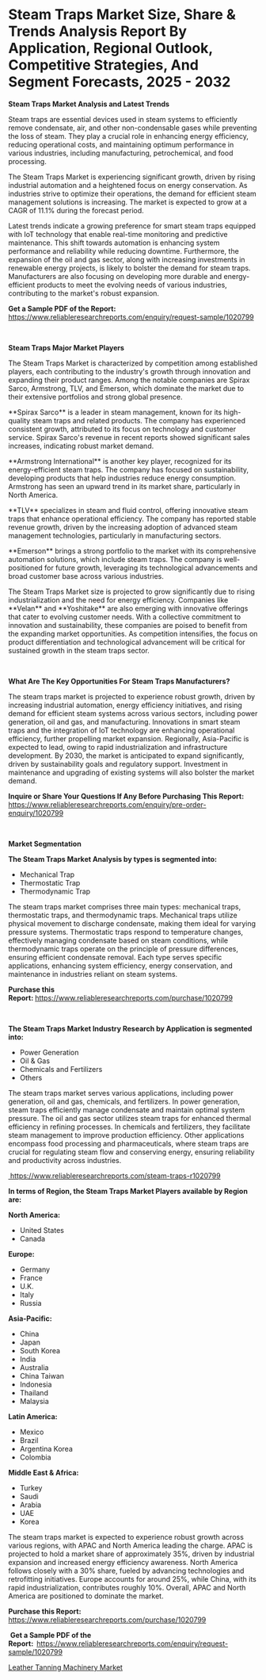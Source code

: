 <p><h1>Steam Traps Market Size, Share & Trends Analysis Report By Application, Regional Outlook, Competitive Strategies, And Segment Forecasts, 2025 - 2032</h1></p><p><strong>Steam Traps Market Analysis and Latest Trends</strong></p>
<p><p>Steam traps are essential devices used in steam systems to efficiently remove condensate, air, and other non-condensable gases while preventing the loss of steam. They play a crucial role in enhancing energy efficiency, reducing operational costs, and maintaining optimum performance in various industries, including manufacturing, petrochemical, and food processing.</p><p>The Steam Traps Market is experiencing significant growth, driven by rising industrial automation and a heightened focus on energy conservation. As industries strive to optimize their operations, the demand for efficient steam management solutions is increasing. The market is expected to grow at a CAGR of 11.1% during the forecast period. </p><p>Latest trends indicate a growing preference for smart steam traps equipped with IoT technology that enable real-time monitoring and predictive maintenance. This shift towards automation is enhancing system performance and reliability while reducing downtime. Furthermore, the expansion of the oil and gas sector, along with increasing investments in renewable energy projects, is likely to bolster the demand for steam traps. Manufacturers are also focusing on developing more durable and energy-efficient products to meet the evolving needs of various industries, contributing to the market's robust expansion.</p></p>
<p><strong>Get a Sample PDF of the Report:&nbsp;</strong> <a href="https://www.reliableresearchreports.com/enquiry/request-sample/1020799?utm_campaign=2243&utm_medium=2&utm_source=Github&utm_content=ia&utm_term=10042025&utm_id=steam-traps">https://www.reliableresearchreports.com/enquiry/request-sample/1020799</a></p>
<p>&nbsp;</p>
<p><strong>Steam Traps Major Market Players</strong></p>
<p><p>The Steam Traps Market is characterized by competition among established players, each contributing to the industry's growth through innovation and expanding their product ranges. Among the notable companies are Spirax Sarco, Armstrong, TLV, and Emerson, which dominate the market due to their extensive portfolios and strong global presence.</p><p>**Spirax Sarco** is a leader in steam management, known for its high-quality steam traps and related products. The company has experienced consistent growth, attributed to its focus on technology and customer service. Spirax Sarco's revenue in recent reports showed significant sales increases, indicating robust market demand.</p><p>**Armstrong International** is another key player, recognized for its energy-efficient steam traps. The company has focused on sustainability, developing products that help industries reduce energy consumption. Armstrong has seen an upward trend in its market share, particularly in North America.</p><p>**TLV** specializes in steam and fluid control, offering innovative steam traps that enhance operational efficiency. The company has reported stable revenue growth, driven by the increasing adoption of advanced steam management technologies, particularly in manufacturing sectors.</p><p>**Emerson** brings a strong portfolio to the market with its comprehensive automation solutions, which include steam traps. The company is well-positioned for future growth, leveraging its technological advancements and broad customer base across various industries.</p><p>The Steam Traps Market size is projected to grow significantly due to rising industrialization and the need for energy efficiency. Companies like **Velan** and **Yoshitake** are also emerging with innovative offerings that cater to evolving customer needs. With a collective commitment to innovation and sustainability, these companies are poised to benefit from the expanding market opportunities. As competition intensifies, the focus on product differentiation and technological advancement will be critical for sustained growth in the steam traps sector.</p></p>
<p>&nbsp;</p>
<p><strong>What Are The Key Opportunities For Steam Traps Manufacturers?</strong></p>
<p><p>The steam traps market is projected to experience robust growth, driven by increasing industrial automation, energy efficiency initiatives, and rising demand for efficient steam systems across various sectors, including power generation, oil and gas, and manufacturing. Innovations in smart steam traps and the integration of IoT technology are enhancing operational efficiency, further propelling market expansion. Regionally, Asia-Pacific is expected to lead, owing to rapid industrialization and infrastructure development. By 2030, the market is anticipated to expand significantly, driven by sustainability goals and regulatory support. Investment in maintenance and upgrading of existing systems will also bolster the market demand.</p></p>
<p><strong>Inquire or Share Your Questions If Any Before Purchasing This Report:</strong> <a href="https://www.reliableresearchreports.com/enquiry/pre-order-enquiry/1020799?utm_campaign=2243&utm_medium=2&utm_source=Github&utm_content=ia&utm_term=10042025&utm_id=steam-traps">https://www.reliableresearchreports.com/enquiry/pre-order-enquiry/1020799</a></p>
<p>&nbsp;</p>
<p><strong>Market Segmentation</strong></p>
<p><strong>The Steam Traps Market Analysis by types is segmented into:</strong></p>
<p><ul><li>Mechanical Trap</li><li>Thermostatic Trap</li><li>Thermodynamic Trap</li></ul></p>
<p><p>The steam traps market comprises three main types: mechanical traps, thermostatic traps, and thermodynamic traps. Mechanical traps utilize physical movement to discharge condensate, making them ideal for varying pressure systems. Thermostatic traps respond to temperature changes, effectively managing condensate based on steam conditions, while thermodynamic traps operate on the principle of pressure differences, ensuring efficient condensate removal. Each type serves specific applications, enhancing system efficiency, energy conservation, and maintenance in industries reliant on steam systems.</p></p>
<p><strong>Purchase this Report:&nbsp;</strong><a href="https://www.reliableresearchreports.com/purchase/1020799?utm_campaign=2243&utm_medium=2&utm_source=Github&utm_content=ia&utm_term=10042025&utm_id=steam-traps">https://www.reliableresearchreports.com/purchase/1020799</a></p>
<p>&nbsp;</p>
<p><strong>The Steam Traps Market Industry Research by Application is segmented into:</strong></p>
<p><ul><li>Power Generation</li><li>Oil & Gas</li><li>Chemicals and Fertilizers</li><li>Others</li></ul></p>
<p><p>The steam traps market serves various applications, including power generation, oil and gas, chemicals, and fertilizers. In power generation, steam traps efficiently manage condensate and maintain optimal system pressure. The oil and gas sector utilizes steam traps for enhanced thermal efficiency in refining processes. In chemicals and fertilizers, they facilitate steam management to improve production efficiency. Other applications encompass food processing and pharmaceuticals, where steam traps are crucial for regulating steam flow and conserving energy, ensuring reliability and productivity across industries.</p></p>
<p><a href="https://www.reliableresearchreports.com/steam-traps-r1020799?utm_campaign=2243&utm_medium=2&utm_source=Github&utm_content=ia&utm_term=10042025&utm_id=steam-traps">&nbsp;https://www.reliableresearchreports.com/steam-traps-r1020799</a></p>
<p><strong>In terms of Region, the Steam Traps Market Players available by Region are:</strong></p>
<p>
    <p> <strong> North America: </strong>
        <ul>
            <li>United States</li>
            <li>Canada</li>
        </ul>
        </p> 
    <p> <strong> Europe: </strong>
        <ul>
            <li>Germany</li>
            <li>France</li>
            <li>U.K.</li>
            <li>Italy</li>
            <li>Russia</li>
        </ul>
        </p> 
    <p> <strong> Asia-Pacific: </strong>
        <ul>
            <li>China</li>
            <li>Japan</li>
            <li>South Korea</li>
            <li>India</li>
            <li>Australia</li>
            <li>China Taiwan</li>
            <li>Indonesia</li>
            <li>Thailand</li>
            <li>Malaysia</li>
        </ul>
        </p> 
    <p> <strong> Latin America: </strong>
        <ul>
            <li>Mexico</li>
            <li>Brazil</li>
            <li>Argentina Korea</li>
            <li>Colombia</li>
        </ul>
        </p> 
    <p> <strong> Middle East & Africa: </strong>
        <ul>
            <li>Turkey</li>
            <li>Saudi</li>
            <li>Arabia</li>
            <li>UAE</li>
            <li>Korea</li>
        </ul>
    </p>
    </p>
<p><p>The steam traps market is expected to experience robust growth across various regions, with APAC and North America leading the charge. APAC is projected to hold a market share of approximately 35%, driven by industrial expansion and increased energy efficiency awareness. North America follows closely with a 30% share, fueled by advancing technologies and retrofitting initiatives. Europe accounts for around 25%, while China, with its rapid industrialization, contributes roughly 10%. Overall, APAC and North America are positioned to dominate the market.</p></p>
<p><strong>Purchase this Report: </strong><a href="https://www.reliableresearchreports.com/purchase/1020799?utm_campaign=2243&utm_medium=2&utm_source=Github&utm_content=ia&utm_term=10042025&utm_id=steam-traps">https://www.reliableresearchreports.com/purchase/1020799</a></p>
<p>&nbsp;<strong>Get a Sample PDF of the Report:&nbsp;&nbsp;</strong><a href="https://www.reliableresearchreports.com/enquiry/request-sample/1020799?utm_campaign=2243&utm_medium=2&utm_source=Github&utm_content=ia&utm_term=10042025&utm_id=steam-traps">https://www.reliableresearchreports.com/enquiry/request-sample/1020799</a></p>
<p><strong></strong></p>
<p><p><a href="https://github.com/puhakhommabh/Market-Research-Report-List-1/blob/main/leather-tanning-machinery-market.md?utm_campaign=2243&utm_medium=2&utm_source=Github&utm_content=ia&utm_term=10042025&utm_id=steam-traps">Leather Tanning Machinery Market</a></p></p>